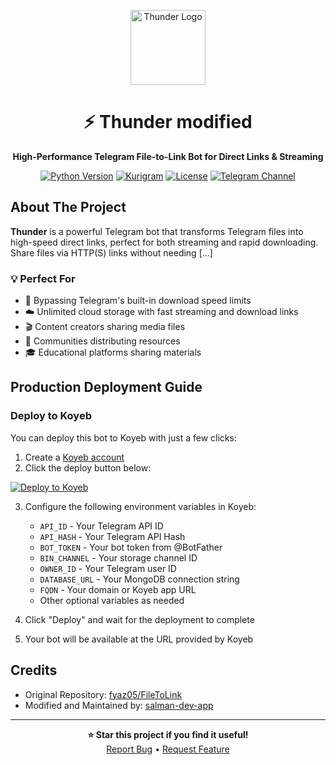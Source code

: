 <p align="center">
  <img src="https://cdn.jsdelivr.net/gh/fyaz05/Resources@main/FileToLink/Thunder.jpg" alt="Thunder Logo" width="120">
  <h1 align="center">⚡ Thunder modified</h1>
</p>

<p align="center">
  <b>High-Performance Telegram File-to-Link Bot for Direct Links & Streaming</b>
</p>

<p align="center">
  <a href="https://www.python.org/"><img src="https://img.shields.io/badge/python-3.13%2B-blue?style=for-the-badge&logo=python" alt="Python Version"></a>
  <a href="https://github.com/KurimuzonAkuma/pyrogram/"><img src="https://img.shields.io/badge/Kurigram-red?style=for-the-badge" alt="Kurigram"></a>
  <a href="LICENSE"><img src="https://img.shields.io/github/license/fyaz05/FileToLink?style=for-the-badge&color=green" alt="License"></a>
  <a href="https://t.me/Thunder_Updates"><img src="https://img.shields.io/badge/Telegram-Channel-blue?style=for-the-badge&logo=telegram" alt="Telegram Channel"></a>
</p>


## About The Project

**Thunder** is a powerful Telegram bot that transforms Telegram files into high-speed direct links, perfect for both streaming and rapid downloading. Share files via HTTP(S) links without needing [...]

### 💡 Perfect For

-   🚀 Bypassing Telegram's built-in download speed limits
-   ☁️ Unlimited cloud storage with fast streaming and download links
-   🎬 Content creators sharing media files
-   👥 Communities distributing resources
-   🎓 Educational platforms sharing materials


## Production Deployment Guide

### Deploy to Koyeb

You can deploy this bot to Koyeb with just a few clicks:

1. Create a [Koyeb account](https://app.koyeb.com/auth/signin)
2. Click the deploy button below:

[![Deploy to Koyeb](https://www.koyeb.com/static/images/deploy/button.svg)](https://app.koyeb.com/deploy?type=git&repository=github.com/salman-dev-app/FileToLink&branch=main&name=thunder-bot)

3. Configure the following environment variables in Koyeb:
   - `API_ID` - Your Telegram API ID
   - `API_HASH` - Your Telegram API Hash
   - `BOT_TOKEN` - Your bot token from @BotFather
   - `BIN_CHANNEL` - Your storage channel ID
   - `OWNER_ID` - Your Telegram user ID
   - `DATABASE_URL` - Your MongoDB connection string
   - `FQDN` - Your domain or Koyeb app URL
   - Other optional variables as needed

4. Click "Deploy" and wait for the deployment to complete
5. Your bot will be available at the URL provided by Koyeb

## Credits

- Original Repository: [fyaz05/FileToLink](https://github.com/fyaz05/FileToLink)
- Modified and Maintained by: [salman-dev-app](https://github.com/salman-dev-app)

---

<p align="center">
  <b>⭐ Star this project if you find it useful!</b><br>
  <a href="https://github.com/salman-dev-app/FileToLink/issues/new">Report Bug</a> •
  <a href="https://github.com/salman-dev-app/FileToLink/issues/new">Request Feature</a>
</p>
